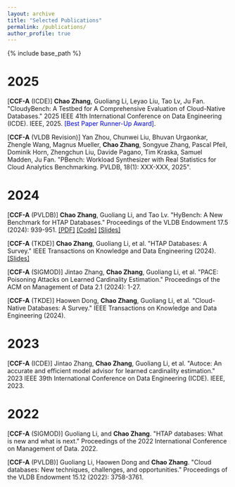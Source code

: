 ```yaml
---
layout: archive
title: "Selected Publications"
permalink: /publications/
author_profile: true
---
```

{% include base_path %}

2025
====
[**CCF-A** (ICDE)] **Chao Zhang**, Guoliang Li, Leyao Liu, Tao Lv, Ju Fan. "CloudyBench: A Testbed for A Comprehensive Evaluation of Cloud-Native Databases." 2025 IEEE 41th International Conference on Data Engineering (ICDE). IEEE, 2025. <span style="color:blue"> [Best Paper Runner-Up Award]</span>.

[**CCF-A** (VLDB Revision)] Yan Zhou, Chunwei Liu, Bhuvan Urgaonkar, Zhengle Wang, Magnus Mueller, **Chao Zhang**, Songyue Zhang, Pascal Pfeil, Dominik Horn, Zhengchun Liu, Davide Pagano, Tim Kraska, Samuel Madden, Ju Fan. "PBench: Workload Synthesizer with Real Statistics for Cloud Analytics Benchmarking. PVLDB, 18(1): XXX-XXX, 2025".

2024
====
[**CCF-A** (PVLDB)] **Chao Zhang**, Guoliang Li, and Tao Lv. "HyBench: A New Benchmark for HTAP Databases." Proceedings of the VLDB Endowment 17.5 (2024): 939-951. [[PDF]](https://www.vldb.org/pvldb/vol17/p939-zhang.pdf) [[Code]](https://github.com/Rucchao/HyBench-2023) [[Slides]](https://rucchao.github.io/files/HyBench_Slides.pdf)

[**CCF-A** (TKDE)] **Chao Zhang**, Guoliang Li, et al. "HTAP Databases: A Survey." IEEE Transactions on Knowledge and Data Engineering (2024).  [[Slides]](https://rucchao.github.io/files/sigmod22-htap-slides_compressed.pdf)

[**CCF-A** (SIGMOD)] Jintao Zhang, **Chao Zhang**, Guoliang Li, et al. "PACE: Poisoning Attacks on Learned Cardinality Estimation." Proceedings of the ACM on Management of Data 2.1 (2024): 1-27.

[**CCF-A** (TKDE)] Haowen Dong, **Chao Zhang**, Guoliang Li, et al. "Cloud-Native Databases: A Survey." IEEE Transactions on Knowledge and Data Engineering (2024).

2023
====

[**CCF-A** (ICDE)] Jintao Zhang, **Chao Zhang**, Guoliang Li, et al. "Autoce: An accurate and efficient model advisor for learned cardinality estimation." 2023 IEEE 39th International Conference on Data Engineering (ICDE). IEEE, 2023.

2022
====

[**CCF-A** (SIGMOD)] Guoliang Li, and **Chao Zhang**. "HTAP databases: What is new and what is next." Proceedings of the 2022 International Conference on Management of Data. 2022.

[**CCF-A** (PVLDB)]  Guoliang Li, Haowen Dong and **Chao Zhang**. "Cloud databases: New techniques, challenges, and opportunities." Proceedings of the VLDB Endowment 15.12 (2022): 3758-3761.
